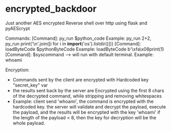 # encrypted_backdoor
Just another AES encrypted Reverse shell over http using flask and pyAEScrypt

Commands:
  [Command]: py_run $python_code Example: py_run 2+2, py_run print('\n'.join([i for i in __import__('os').listdir()]))
  [Command]: loadByteCode $pythonByteCode Example: loadByteCode b'\xfa\x08print(1)
  [Command]: $syscommand --> will run with default terminal. Example: whoami
  
Encryption:
  - Commands sent by the client are encrypted with Hardcoded key "secret_key" var
  - the results sent back by the server are Encrypted using the first 8 chars of the decrypted command, while stripping and removing whitespaces
  - Example: client send 'whoami', the command is encrypted with the hardcoded key.
    the server will validate and decrypt the payload, execute the payload, and the results will be encrypted with the key 'whoami'
    if the length of the payload < 8, then the key for decryption will be the whole payload.
   
    
